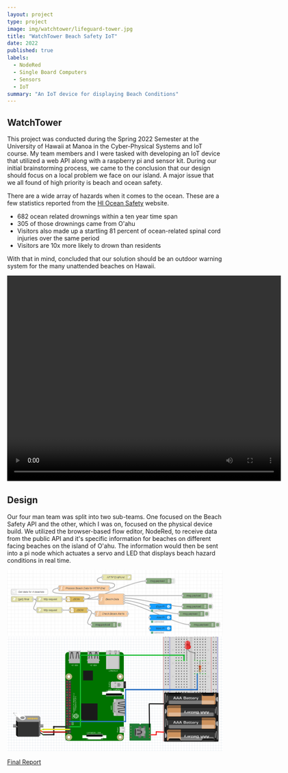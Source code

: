 ```yaml
---
layout: project
type: project
image: img/watchtower/lifeguard-tower.jpg
title: "WatchTower Beach Safety IoT"
date: 2022
published: true
labels:
  - NodeRed
  - Single Board Computers
  - Sensors
  - IoT
summary: "An IoT device for displaying Beach Conditions"
---
```


## WatchTower
This project was conducted during the Spring 2022 Semester at the University of Hawaii at Manoa in the Cyber-Physical Systems and IoT course. My team members and I were tasked with developing an IoT device that utilized a web API along with a raspberry pi and sensor kit. During our initial brainstorming process, we came to the conclusion that our design should focus on a local problem we face on our island. A major issue that we all found of high priority is beach and ocean safety. 

There are a wide array of hazards when it comes to the ocean. These are a few statistics reported from the <a href="https://hioceansafety.com/">HI Ocean Safety</a> website.


<div class="text-center p-4">
<ul>
  <li>682 ocean related drownings within a ten year time span</li>
  <li>305 of those drownings came from O'ahu</li>
  <li>Visitors also made up a startling 81 percent of ocean-related spinal cord injuries over the same period</li>
  <li>Visitors are 10x more likely to drown than residents</li>
</ul>
</div>

With that in mind, concluded that our solution should be an outdoor warning system for the many unattended beaches on Hawaii.

<div class="text-center p-4">
<video width="640" height="480" controls>
  <source src="../img/watchtower/watchtower-vid.mp4" type="video/mp4">
Your browser does not support the video tag.
</video>
</div>

## Design
Our four man team was split into two sub-teams. One focused on the Beach Safety API and the other, which I was on, focused on the physical device build. We utilized the browser-based flow editor, NodeRed, to receive data from the public API and it's specific information for beaches on different facing beaches on the island of O'ahu. The information would then be sent into a pi node which actuates a servo and LED that displays beach hazard conditions in real time. 

<div class="text-center p-4">
<img class="img-thumbnail" src="../img/watchtower/cloud-IoT.png" width="800px">
<img class="img-thumbnail" src="../img/watchtower/watchtower-hardware.png" width="800px">
</div>

<div class="text-center p-4">
<p><a href="../reports/WatchTower-IoT-Project.pdf">Final Report</a></p>
</div>
